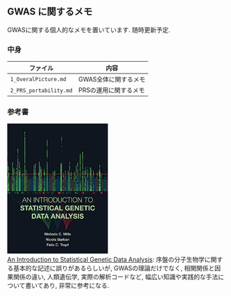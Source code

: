 ## GWAS に関するメモ
GWASに関する個人的なメモを置いています. 随時更新予定. 

### 中身
| ファイル | 内容 |
| --- | --- |
| `1_OveralPicture.md` | GWAS全体に関するメモ |
| `2_PRS_portability.md` | PRSの運用に関するメモ |

### 参考書
<img src="51mK5zmJOHL.jpg" height="300"><br>
[An Introduction to Statistical Genetic Data Analysis](https://www.amazon.co.jp/gp/product/B0849PJQ9V/ref=ppx_yo_dt_b_d_asin_title_o01?ie=UTF8&psc=1): 序盤の分子生物学に関する基本的な記述に誤りがあるらしいが, GWASの理論だけでなく, 相関関係と因果関係の違い, 人類遺伝学, 実際の解析コードなど, 幅広い知識や実践的な手法について書いてあり, 非常に参考になる.